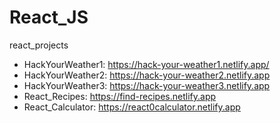 # React_JS
react_projects

- HackYourWeather1: https://hack-your-weather1.netlify.app/
- HackYourWeather2: https://hack-your-weather2.netlify.app
- HackYourWeather3: https://hack-your-weather3.netlify.app
- React_Recipes: https://find-recipes.netlify.app
- React_Calculator: https://react0calculator.netlify.app
